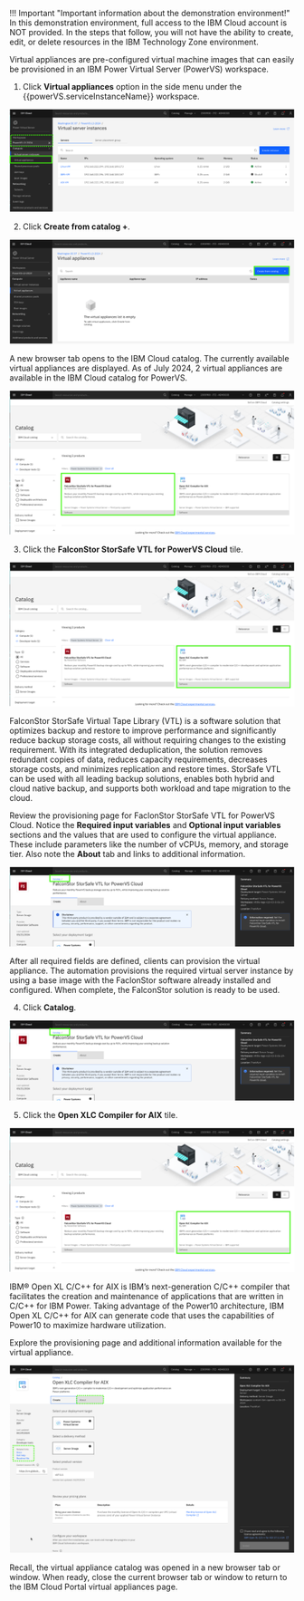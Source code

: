 !!! Important "Important information about the demonstration environment!"
    In this demonstration environment, full access to the IBM Cloud account is NOT provided. In the steps that follow, you will not have the ability to create, edit, or delete resources in the IBM Technology Zone environment.

Virtual appliances are pre-configured virtual machine images that can easily be provisioned in an IBM Power Virtual Server (PowerVS) workspace. 

1. Click **Virtual appliances** option in the side menu under the {{powerVS.serviceInstanceName}} workspace.

![](_attachments/VAMenu.png)

2. Click **Create from catalog +**.

![](_attachments/VAList.png)

A new browser tab opens to the IBM Cloud catalog. The currently available virtual appliances are displayed. As of July 2024, 2 virtual appliances are available in the IBM Cloud catalog for PowerVS.

![](_attachments/VAtiles.png)

3. Click the **FalconStor StorSafe VTL for PowerVS Cloud** tile.

![](_attachments/VAtiles-FS.png)

FalconStor StorSafe Virtual Tape Library (VTL) is a software solution that optimizes backup and restore to improve performance and significantly reduce backup storage costs, all without requiring changes to the existing requirement. With its integrated deduplication, the solution removes redundant copies of data, reduces capacity requirements, decreases storage costs, and minimizes replication and restore times. StorSafe VTL can be used with all leading backup solutions, enables both hybrid and cloud native backup, and supports both workload and tape migration to the cloud. 

Review the provisioning page for FaclonStor StorSafe VTL for PowerVS Cloud. Notice the **Required input variables** and **Optional input variables** sections and the values that are used to configure the virtual appliance. These include parameters like the number of vCPUs, memory, and storage tier. Also note the **About** tab and links to additional information.

![](_attachments/VA-FS-ProvisionPage.png)

After all required fields are defined, clients can provision the virtual appliance. The automation provisions the required virtual server instance by using a base image with the FaclonStor software already installed and configured. When complete, the FalconStor solution is ready to be used.

4. Click **Catalog**.

![](_attachments/VA-FS-BackLink.png)

5. Click the **Open XLC Compiler for AIX** tile.

![](_attachments/VAtiles-XLC.png)

IBM® Open XL C/C++ for AIX is IBM’s next-generation C/C++ compiler that facilitates the creation and maintenance of applications that are written in C/C++ for IBM Power. Taking advantage of the Power10 architecture, IBM Open XL C/C++ for AIX can generate code that uses the capabilities of Power10 to maximize hardware utilization.

Explore the provisioning page and additional information available for the virtual appliance.

![](_attachments/VA-XLC-ProvisionPage.png)

Recall, the virtual appliance catalog was opened in a new browser tab or window. When ready, close the current browser tab or window to return to the IBM Cloud Portal virtual appliances page.